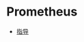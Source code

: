 # Prometheus

* [指导](https://www.ibm.com/developerworks/cn/cloud/library/cl-lo-prometheus-getting-started-and-practice/index.html)